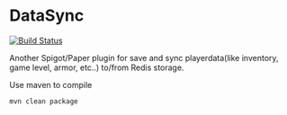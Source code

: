 # DataSync

[![Build Status](http://ci.loper.me/buildStatus/icon?job=DataSync)](http://ci.loper.me/job/DataSync/)

Another Spigot/Paper plugin for save and sync playerdata(like inventory, game level, armor, etc..) to/from Redis storage.

Use maven to compile
```
mvn clean package
```
